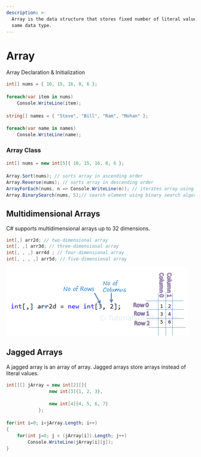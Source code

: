 ```yaml
---
description: >-
  Array is the data structure that stores fixed number of literal values of the
  same data type.
---
```


# Array

Array Declaration & Initialization

```csharp
int[] nums = { 10, 15, 16, 8, 6 };

foreach(var item in nums)
    Console.WriteLine(item);   

string[] names = { "Steve", "Bill", "Ram", "Mohan" };

foreach(var name in names)
    Console.WriteLine(name);  
```

### Array Class

```csharp
int[] nums = new int[5]{ 10, 15, 16, 8, 6 };

Array.Sort(nums); // sorts array in ascending order
Array.Reverse(nums); // sorts array in descending order
ArrayForEach(nums, n => Console.WriteLine(n)); // iterates array using foreach loop
Array.BinarySearch(nums, 5);// search element using binary search algorithm
```

## Multidimensional Arrays

C\# supports multidimensional arrays up to 32 dimensions.

```csharp
int[,] arr2d; // two-dimensional array
int[, ,] arr3d; // three-dimensional array
int[, , ,] arr4d ; // four-dimensional array
int[, , , ,] arr5d; // five-dimensional array
```

![](../../.gitbook/assets/image%20%2822%29.png)

## Jagged Arrays

A jagged array is an array of array. Jagged arrays store arrays instead of literal values.

```csharp
int[][] jArray = new int[2][]{
                new int[3]{1, 2, 3},

                new int[4]{4, 5, 6, 7}
            };

for(int i=0; i<jArray.Length; i++)
{
	for(int j=0; j < (jArray[i]).Length; j++)
		Console.WriteLine(jArray[i][j]);
}
```



